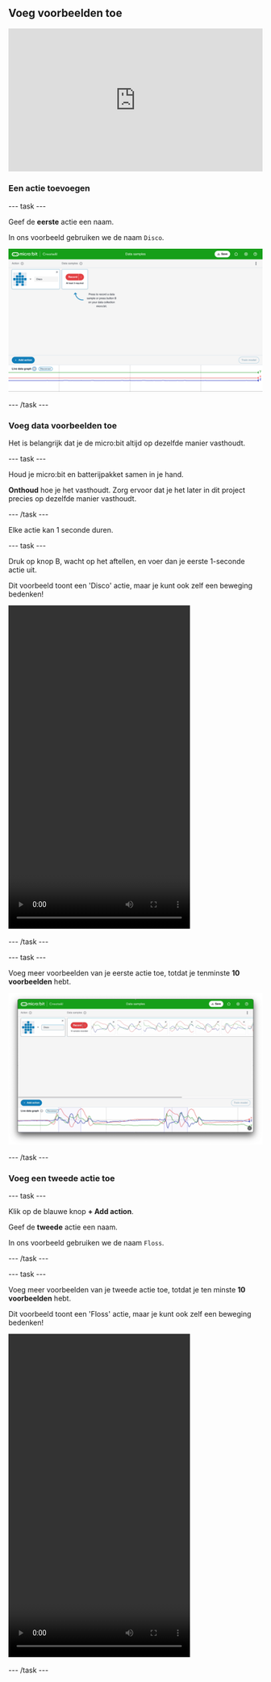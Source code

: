 ## Voeg voorbeelden toe

<html>
  <div style="position: relative; overflow: hidden; padding-top: 56.25%;">
    <iframe style="position: absolute; top: 0; left: 0; right: 0; width: 100%; height: 100%; border: none;" src="https://www.youtube.com/embed/wCOEoAI2X28?rel=0&cc_load_policy=1" allowfullscreen allow="accelerometer; autoplay; clipboard-write; encrypted-media; gyroscope; picture-in-picture; web-share"></iframe>
  </div>
</html>

### Een actie toevoegen

--- task ---

Geef de **eerste** actie een naam.

In ons voorbeeld gebruiken we de naam `Disco`.

![Screenshot met de naam van een actie](images/action.png)

--- /task ---

### Voeg data voorbeelden toe

Het is belangrijk dat je de micro:bit altijd op dezelfde manier vasthoudt.

--- task ---

Houd je micro:bit en batterijpakket samen in je hand.

**Onthoud** hoe je het vasthoudt. Zorg ervoor dat je het later in dit project precies op dezelfde manier vasthoudt.

--- /task ---

Elke actie kan 1 seconde duren.

--- task ---

Druk op knop B, wacht op het aftellen, en voer dan je eerste 1-seconde actie uit.

Dit voorbeeld toont een 'Disco' actie, maar je kunt ook zelf een beweging bedenken!

<video width="360" height="640" controls>
  <source src="images/disco.mp4" type="video/mp4" alt="A video of young person recording samples of a dance move">
Je browser ondersteunt de video tag niet.
</video>

--- /task ---

--- task ---

Voeg meer voorbeelden van je eerste actie toe, totdat je tenminste **10 voorbeelden** hebt.

![Screenshot met 10 voorbeelden van een actie](images/disco10.png)

--- /task ---

### Voeg een tweede actie toe

--- task ---

Klik op de blauwe knop **+ Add action**.

Geef de **tweede** actie een naam.

In ons voorbeeld gebruiken we de naam `Floss`.

--- /task ---

--- task ---

Voeg meer voorbeelden van je tweede actie toe, totdat je ten minste **10 voorbeelden** hebt.

Dit voorbeeld toont een 'Floss' actie, maar je kunt ook zelf een beweging bedenken!

<video width="360" height="640" controls>
  <source src="images/floss.mp4" type="video/mp4" alt="A video of young person recording samples of a dance move">
Je browser ondersteunt de video tag niet.
</video>

--- /task ---
